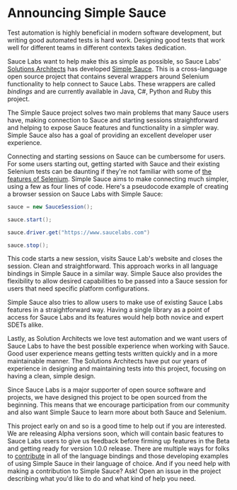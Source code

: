 # Announcing Simple Sauce

Test automation is highly beneficial in modern software development, but writing good automated tests is hard work. Designing good tests that work well for different teams in different contexts takes dedication. 

Sauce Labs want to help make this as simple as possible, so Sauce Labs' [Solutions Architects](https://saucelabs.com/our-experts) has developed [Simple Sauce](https://www.github.com/saucelabs/simple_sauce). This is a cross-language open source project that contains several wrappers around Selenium functionality to help connect to Sauce Labs. These wrappers are called _bindings_ and are currently available in Java, C#, Python and Ruby this project. 

The Simple Sauce project solves two main problems that many Sauce users have, making connection to Sauce and starting sessions straightforward and helping to expose Sauce features and functionality in a simpler way. Simple Sauce also has a goal of providing an excellent developer user experience.

Connecting and starting sessions on Sauce can be cumbersome for users. For some users starting out, getting started with Sauce and their existing Selenium tests can be daunting if they're not familiar with some of [the features of Selenium](https://ultimateqa.com/selenium-webdriver-latest-version-features/). Simple Sauce aims to make connecting much simpler, using a few as four lines of code. Here's a pseudocode example of creating a browser session on Sauce Labs with Simple Sauce:

```java
sauce = new SauceSession();

sauce.start();

sauce.driver.get("https://www.saucelabs.com")

sauce.stop();
```

This code starts a new session, visits Sauce Lab's website and closes the session. Clean and straightforward. This approach works in all language bindings in Simple Sauce in a similar way. Simple Sauce also provides the flexibility to allow desired capabilities to be passed into a Sauce session for users that need specific platform configurations. 

Simple Sauce also tries to allow users to make use of existing Sauce Labs features in a straightforward way. Having a single library as a point of access for Sauce Labs and its features would help both novice and expert SDETs alike. 

Lastly, as Solution Architects we love test automation and we want users of Sauce Labs to have the best possible experience when working with Sauce. Good user experience means getting tests written quickly and in a more maintainable manner. The Solutions Architects have put our years of experience in designing and maintaining tests into this project, focusing on having a clean, simple design.

Since Sauce Labs is a major supporter of open source software and projects, we have designed this project to be open sourced from the beginning. This means that we encourage participation from our community and also want Simple Sauce to learn more about both Sauce and Selenium. 

This project early on and so is a good time to help out if you are interested. We are releasing Alpha versions soon, which will contain basic features to Sauce Labs users to give us feedback before firming up features in the Beta and getting ready for version 1.0.0 release. There are multiple ways for folks to [contribute](https://github.com/saucelabs/simple_sauce/blob/master/README.md#contributing) in all of the language bindings and those developing examples of using Simple Sauce in their language of choice. And if you need help with making a contribution to Simple Sauce? Ask! Open an issue in the project describing what you'd like to do and what kind of help you need. 